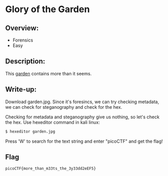 # Glory of the Garden

## Overview:
* Forensics
* Easy

## Description:
This [garden](https://jupiter.challenges.picoctf.org/static/4153422e18d40363e7ffc7e15a108683/garden.jpg) contains more than it seems.

## Write-up:
Download garden.jpg. Since it's foresincs, we can try checking metadata, we can check for steganography and check for the hex.

Checking for metadata and steganography give us nothing, so let's check the hex. Use hexeditor command in kali linux:
```bash
$ hexeditor garden.jpg
```
Press 'W' to search for the text string and enter "picoCTF" and get the flag!

## Flag
```
picoCTF{more_than_m33ts_the_3y33dd2eEF5}
```
